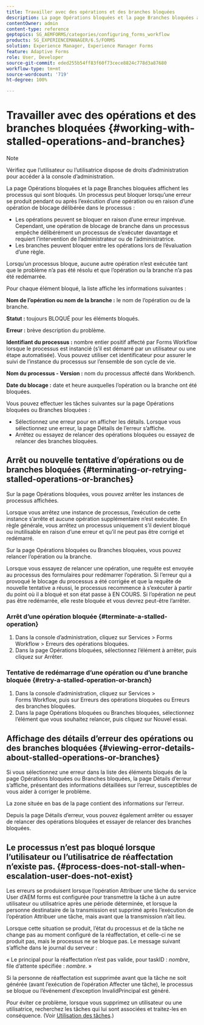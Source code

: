 ```yaml
---
title: Travailler avec des opérations et des branches bloquées
description: La page Opérations bloquées et la page Branches bloquées affichent les processus qui sont bloqués.
contentOwner: admin
content-type: reference
geptopics: SG_AEMFORMS/categories/configuring_forms_workflow
products: SG_EXPERIENCEMANAGER/6.5/FORMS
solution: Experience Manager, Experience Manager Forms
feature: Adaptive Forms
role: User, Developer
source-git-commit: eded255b54ff83f60f73cece8824c778d3a87680
workflow-type: tm+mt
source-wordcount: '719'
ht-degree: 100%

---
```


# Travailler avec des opérations et des branches bloquées {#working-with-stalled-operations-and-branches}

>[!NOTE]
> 
> Vérifiez que l’utilisateur ou l’utilisatrice dispose de droits d’administration pour accéder à la console d’administration.

La page Opérations bloquées et la page Branches bloquées affichent les processus qui sont bloqués. Un processus peut bloquer lorsqu’une erreur se produit pendant ou après l’exécution d’une opération ou en raison d’une opération de blocage délibérée dans le processus :

* Les opérations peuvent se bloquer en raison d’une erreur imprévue. Cependant, une opération de blocage de branche dans un processus empêche délibérément un processus de s’exécuter davantage et requiert l’intervention de l’administrateur ou de l’administratrice.
* Les branches peuvent bloquer entre les opérations lors de l’évaluation d’une règle.

Lorsqu’un processus bloque, aucune autre opération n’est exécutée tant que le problème n’a pas été résolu et que l’opération ou la branche n’a pas été redémarrée.

Pour chaque élément bloqué, la liste affiche les informations suivantes :

**Nom de l’opération ou nom de la branche :** le nom de l’opération ou de la branche.

**Statut :** toujours BLOQUÉ pour les éléments bloqués.

**Erreur :** brève description du problème.

**Identifiant du processus :** nombre entier positif affecté par Forms Workflow lorsque le processus est instancié (s’il est démarré par un utilisateur ou une étape automatisée). Vous pouvez utiliser cet identificateur pour assurer le suivi de l’instance du processus sur l’ensemble de son cycle de vie.

**Nom du processus - Version :** nom du processus affecté dans Workbench.

**Date du blocage :** date et heure auxquelles l’opération ou la branche ont été bloquées.

Vous pouvez effectuer les tâches suivantes sur la page Opérations bloquées ou Branches bloquées :

* Sélectionnez une erreur pour en afficher les détails. Lorsque vous sélectionnez une erreur, la page Détails de l’erreur s’affiche.
* Arrêtez ou essayez de relancer des opérations bloquées ou essayez de relancer des branches bloquées.

## Arrêt ou nouvelle tentative d’opérations ou de branches bloquées {#terminating-or-retrying-stalled-operations-or-branches}

Sur la page Opérations bloquées, vous pouvez arrêter les instances de processus affichées.

Lorsque vous arrêtez une instance de processus, l’exécution de cette instance s’arrête et aucune opération supplémentaire n’est exécutée. En règle générale, vous arrêtez un processus uniquement s’il devient bloqué ou inutilisable en raison d’une erreur et qu’il ne peut pas être corrigé et redémarré.

Sur la page Opérations bloquées ou Branches bloquées, vous pouvez relancer l’opération ou la branche.

Lorsque vous essayez de relancer une opération, une requête est envoyée au processus des formulaires pour redémarrer l’opération. Si l’erreur qui a provoqué le blocage du processus a été corrigée et que la requête de nouvelle tentative a réussi, le processus recommence à s’exécuter à partir du point où il a bloqué et son état passe à EN COURS. Si l’opération ne peut pas être redémarrée, elle reste bloquée et vous devrez peut-être l’arrêter.

### Arrêt d’une opération bloquée {#terminate-a-stalled-operation}

1. Dans la console d’administration, cliquez sur Services > Forms Workflow > Erreurs des opérations bloquées.
1. Dans la page Opérations bloquées, sélectionnez l’élément à arrêter, puis cliquez sur Arrêter.

### Tentative de redémarrage d’une opération ou d’une branche bloquée {#retry-a-stalled-operation-or-branch}

1. Dans la console d’administration, cliquez sur Services > Forms Workflow, puis sur Erreurs des opérations bloquées ou Erreurs des branches bloquées.
1. Dans la page Opérations bloquées ou Branches bloquées, sélectionnez l’élément que vous souhaitez relancer, puis cliquez sur Nouvel essai.

## Affichage des détails d’erreur des opérations ou des branches bloquées {#viewing-error-details-about-stalled-operations-or-branches}

Si vous sélectionnez une erreur dans la liste des éléments bloqués de la page Opérations bloquées ou Branches bloquées, la page Détails d’erreur s’affiche, présentant des informations détaillées sur l’erreur, susceptibles de vous aider à corriger le problème.

La zone située en bas de la page contient des informations sur l’erreur.

Depuis la page Détails d’erreur, vous pouvez également arrêter ou essayer de relancer des opérations bloquées et essayer de relancer des branches bloquées.

## Le processus n’est pas bloqué lorsque l’utilisateur ou l’utilisatrice de réaffectation n’existe pas. {#process-does-not-stall-when-escalation-user-does-not-exist}

Les erreurs se produisent lorsque l’opération Attribuer une tâche du service User d’AEM forms est configurée pour transmettre la tâche à un autre utilisateur ou utilisatrice après une période déterminée, et lorsque la personne destinataire de la transmission est supprimé après l’exécution de l’opération Attribuer une tâche, mais avant que la transmission n’ait lieu.

Lorsque cette situation se produit, l’état du processus et de la tâche ne change pas au moment configuré de la réaffectation, et celle-ci ne se produit pas, mais le processus ne se bloque pas. Le message suivant s’affiche dans le journal du serveur :

« Le principal pour la réaffectation n’est pas valide, pour taskID : *nombre*, file d’attente spécifiée : *nombre*. »

Si la personne de réaffectation est supprimée avant que la tâche ne soit générée (avant l’exécution de l’opération Affecter une tâche), le processus se bloque ou l’événement d’exception InvalidPrincipal est généré.

Pour éviter ce problème, lorsque vous supprimez un utilisateur ou une utilisatrice, recherchez les tâches qui lui sont associées et traitez-les en conséquence. (Voir [Utilisation des tâches](/help/forms/using/admin-help/tasks.md#working-with-tasks).)
